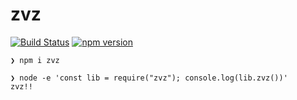 # zvz

[![Build Status](https://travis-ci.com/bassaer/zvz.svg?branch=master)](https://travis-ci.com/bassaer/zvz)
[![npm version](https://badge.fury.io/js/zvz.svg)](https://badge.fury.io/js/zvz)

```
❯ npm i zvz
```
```
❯ node -e 'const lib = require("zvz"); console.log(lib.zvz())'
zvz!!
```
